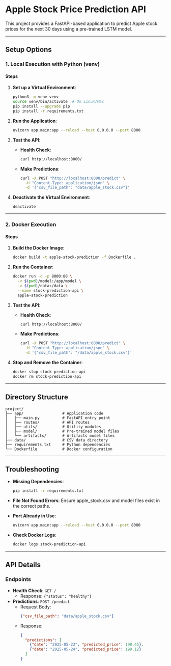 # Apple Stock Price Prediction API

This project provides a FastAPI-based application to predict Apple stock prices for the next 30 days using a pre-trained LSTM model.

---

## **Setup Options**

### **1. Local Execution with Python (venv)**

#### **Steps**
1. **Set up a Virtual Environment**:
   ```bash
   python3 -m venv venv
   source venv/bin/activate  # On Linux/Mac
   pip install --upgrade pip
   pip install -r requirements.txt
   ```

2. **Run the Application**:
   ```bash
   uvicorn app.main:app --reload --host 0.0.0.0 --port 8000
   ```

3. **Test the API**:
   - **Health Check**:
     ```bash
     curl http://localhost:8000/
     ```
   - **Make Predictions**:
     ```bash
     curl -X POST "http://localhost:8000/predict" \
       -H "Content-Type: application/json" \
       -d '{"csv_file_path": "data/apple_stock.csv"}'
     ```

4. **Deactivate the Virtual Environment**:
   ```bash
   deactivate
   ```

---

### **2. Docker Execution**

#### **Steps**
1. **Build the Docker Image**:
   ```bash
   docker build -t apple-stock-prediction -f Dockerfile .
   ```

2. **Run the Container**:
   ```bash
   docker run -d -p 8000:80 \
     -v $(pwd)/model:/app/model \
     -v $(pwd)/data:/data \
     --name stock-prediction-api \
     apple-stock-prediction
   ```

3. **Test the API**:
   - **Health Check**:
     ```bash
     curl http://localhost:8000/
     ```
   - **Make Predictions**:
     ```bash
     curl -X POST "http://localhost:8000/predict" \
       -H "Content-Type: application/json" \
       -d '{"csv_file_path": "/data/apple_stock.csv"}'
     ```

4. **Stop and Remove the Container**:
   ```bash
   docker stop stock-prediction-api
   docker rm stock-prediction-api
   ```

---

## **Directory Structure**
```
project/
├── app/                 # Application code
│   ├── main.py          # FastAPI entry point
│   ├── routes/          # API routes
│   ├── utils/           # Utility modules
│   ├── model/           # Pre-trained model files
│   └── artifacts/       # Artifacts model files    
├── data/                # CSV data directory
├── requirements.txt     # Python dependencies
└── Dockerfile           # Docker configuration
```

---

## **Troubleshooting**

- **Missing Dependencies**:
  ```bash
  pip install -r requirements.txt
  ```

- **File Not Found Errors**:
  Ensure apple_stock.csv and model files exist in the correct paths.

- **Port Already in Use**:
  ```bash
  uvicorn app.main:app --reload --host 0.0.0.0 --port 8080
  ```

- **Check Docker Logs**:
  ```bash
  docker logs stock-prediction-api
  ```

---

## **API Details**

### **Endpoints**
- **Health Check**: `GET /`
  - Response: `{"status": "healthy"}`
- **Predictions**: `POST /predict`
  - Request Body:
    ```json
    {"csv_file_path": "data/apple_stock.csv"}
    ```
  - Response:
    ```json
    {
      "predictions": [
        {"date": "2025-05-23", "predicted_price": 198.45},
        {"date": "2025-05-24", "predicted_price": 199.12}
      ]
    }
    ```
